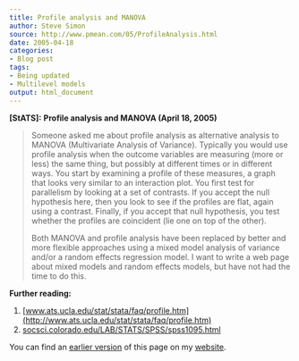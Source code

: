 ```yaml
---
title: Profile analysis and MANOVA
author: Steve Simon
source: http://www.pmean.com/05/ProfileAnalysis.html
date: 2005-04-18
categories:
- Blog post
tags:
- Being updated
- Multilevel models
output: html_document
---
```

**[StATS]:** **Profile analysis and MANOVA (April
18, 2005)**

> Someone asked me about profile analysis as alternative analysis to
> MANOVA (Multivariate Analysis of Variance). Typically you would use
> profile analysis when the outcome variables are measuring (more or
> less) the same thing, but possibly at different times or in different
> ways. You start by examining a profile of these measures, a graph that
> looks very similar to an interaction plot. You first test for
> parallelism by looking at a set of contrasts. If you accept the null
> hypothesis here, then you look to see if the profiles are flat, again
> using a contrast. Finally, if you accept that null hypothesis, you
> test whether the profiles are coincident (lie one on top of the
> other).
>
> Both MANOVA and profile analysis have been replaced by better and more
> flexible approaches using a mixed model analysis of variance and/or a
> random effects regression model. I want to write a web page about
> mixed models and random effects models, but have not had the time to
> do this.

**Further reading:**

1.  [www.ats.ucla.edu/stat/stata/faq/profile.htm](http://www.ats.ucla.edu/stat/stata/faq/profile.htm)
2.  [socsci.colorado.edu/LAB/STATS/SPSS/spss1095.html](http://socsci.colorado.edu/LAB/STATS/SPSS/spss1095.html)

You can find an [earlier version][sim1] of this page on my [website][sim2].

[sim1]: http://www.pmean.com/05/ProfileAnalysis.html
[sim2]: http://www.pmean.com

